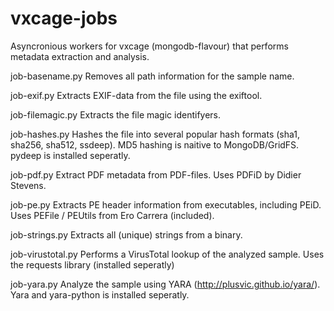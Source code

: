 vxcage-jobs
===========

Asyncronious workers for vxcage (mongodb-flavour) that performs metadata
extraction and analysis.

job-basename.py
    Removes all path information for the sample name.

job-exif.py
    Extracts EXIF-data from the file using the exiftool.

job-filemagic.py
    Extracts the file magic identifyers.

job-hashes.py
    Hashes the file into several popular hash formats (sha1, sha256,
    sha512, ssdeep). MD5 hashing is naitive to MongoDB/GridFS. pydeep
    is installed seperatly.

job-pdf.py
    Extract PDF metadata from PDF-files. Uses PDFiD by Didier Stevens.

job-pe.py
    Extracts PE header information from executables, including PEiD. Uses
    PEFile / PEUtils from Ero Carrera (included).

job-strings.py
    Extracts all (unique) strings from a binary.

job-virustotal.py
    Performs a VirusTotal lookup of the analyzed sample. Uses the requests
    library (installed seperatly)

job-yara.py
    Analyze the sample using YARA (http://plusvic.github.io/yara/). Yara
    and yara-python is installed seperatly.
